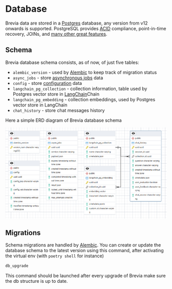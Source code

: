# Database

Brevia data are stored in a [Postgres](https://www.postgresql.org/) database, any version from v12 onwards is supported.
PostgreSQL provides [ACID](https://en.wikipedia.org/wiki/ACID) compliance, point-in-time recovery, JOINs, and [many other great features](https://www.postgresql.org/about/).

## Schema

Brevia database schema consists, as of now, of just five tables:

* `alembic_version` - used by [Alembic](https://alembic.sqlalchemy.org) to keep track of migration status
* `async_jobs` - store [asynchronous jobs](async_jobs.md) data
* `config` - store [configuration](config.md) data
* `langchain_pg_collection` - collection information, table used by Postgres vector store in [LangChain](https://github.com/langchain-ai/langchain)Chain
* `langchain_pg_embedding` - collection embeddings, used by Postgres vector store in LangChain
* `chat_history` - store chat messages history

Here a simple ERD diagram of Brevia database schema

![ERD Brevia](assets/brevia-schema.png)

## Migrations

Schema migrations are handled by [Alembic](https://alembic.sqlalchemy.org). You can create or update the database schema to the latest version using this command, after activating the virtual env (with `poetry shell` for instance)

```bash
db_upgrade
```

This command should be launched after every upgrade of Brevia make sure the db structure is up to date.
